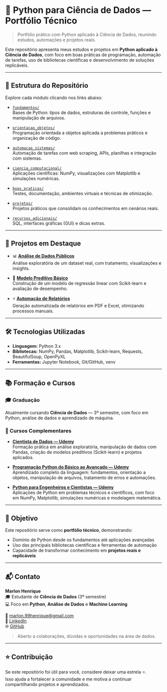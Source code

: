 # 🐍 Python para Ciência de Dados — Portfólio Técnico  
> Portfólio prático com Python aplicado à Ciência de Dados, reunindo estudos, automações e projetos reais.

Este repositório apresenta meus estudos e projetos em **Python aplicado à Ciência de Dados**, com foco em boas práticas de programação, automação de tarefas, uso de bibliotecas científicas e desenvolvimento de soluções replicáveis.

---

## 📁 Estrutura do Repositório

Explore cada módulo clicando nos links abaixo:

- [`fundamentos/`](fundamentos/)  
  Bases de Python: tipos de dados, estruturas de controle, funções e manipulação de arquivos.

- [`orientacao_objetos/`](orientacao_objetos/)  
  Programação orientada a objetos aplicada a problemas práticos e organização de código.

- [`automacao_sistemas/`](automacao_sistemas/)  
  Automação de tarefas com web scraping, APIs, planilhas e integração com sistemas.

- [`ciencia_computacional/`](ciencia_computacional/)  
  Aplicações científicas: NumPy, visualizações com Matplotlib e simulações numéricas.

- [`boas_praticas/`](boas_praticas/)  
  Testes, documentação, ambientes virtuais e técnicas de otimização.

- [`projetos/`](projetos/)  
  Projetos práticos que consolidam os conhecimentos em cenários reais.

- [`recursos_adicionais/`](recursos_adicionais/)  
  SQL, interfaces gráficas (GUI) e dicas extras.

---

## 🚀 Projetos em Destaque

- 📊 **[Análise de Dados Públicos](projetos/analise_dados_publicos/analise.ipynb)**  
  Análise exploratória de um dataset real, com tratamento, visualizações e insights.

- 🤖 **[Modelo Preditivo Básico](projetos/modelo_preditivo_basico/modelo.ipynb)**  
  Construção de um modelo de regressão linear com Scikit-learn e avaliação de desempenho.

- ⚡ **[Automação de Relatórios](projetos/automacao_relatorios/relatorio.py)**  
  Geração automatizada de relatórios em PDF e Excel, otimizando processos manuais.

---

## 🛠️ Tecnologias Utilizadas

- **Linguagem:** Python 3.x  
- **Bibliotecas:** NumPy, Pandas, Matplotlib, Scikit-learn, Requests, BeautifulSoup, OpenPyXL  
- **Ferramentas:** Jupyter Notebook, Git/GitHub, venv

---

## 📚 Formação e Cursos

### 🎓 Graduação  
Atualmente cursando **Ciência de Dados** — 3º semestre, com foco em Python, análise de dados e aprendizado de máquina.  

### 📘 Cursos Complementares

- **[Cientista de Dados — Udemy](https://www.udemy.com/course/cientista-de-dados/)**  
  Formação prática em análise exploratória, manipulação de dados com Pandas, criação de modelos preditivos (Scikit-learn) e projetos aplicados.

- **[Programação Python do Básico ao Avançado — Udemy](https://www.udemy.com/course/programacao-python-do-basico-ao-avancado/?kw=bo&src=sac&couponCode=KEEPLEARNINGBR)**  
  Aprendizado completo da linguagem: fundamentos, orientação a objetos, manipulação de arquivos, tratamento de erros e automações.

- **[Python para Engenheiros e Cientistas — Udemy](https://www.udemy.com/course/python-para-engenheiros-e-cientistas/)**  
  Aplicações de Python em problemas técnicos e científicos, com foco em NumPy, Matplotlib, simulações numéricas e modelagem matemática.

---

## 🎯 Objetivo

Este repositório serve como **portfólio técnico**, demonstrando:

- Domínio de Python desde os fundamentos até aplicações avançadas  
- Uso das principais bibliotecas científicas e ferramentas de automação  
- Capacidade de transformar conhecimento em **projetos reais e replicáveis**  

---

## 📬 Contato

**Marlon Henrique**  
🎓 Estudante de **Ciência de Dados** (3º semestre)  
💻 Foco em **Python**, **Análise de Dados** e **Machine Learning**  

📧 marlon.99henrique@gmail.com  
🔗 [LinkedIn](https://www.linkedin.com/in/marlon-henrique-abdon-silva-8704a8217/)  
🌐 [GitHub](https://github.com/Marlon99henrique)

> Aberto a colaborações, dúvidas e oportunidades na área de dados.

---

## ⭐️ Contribuição

Se este repositório foi útil para você, considere deixar uma estrela ⭐.  
Isso ajuda a fortalecer a comunidade e me motiva a continuar compartilhando projetos e aprendizados.
